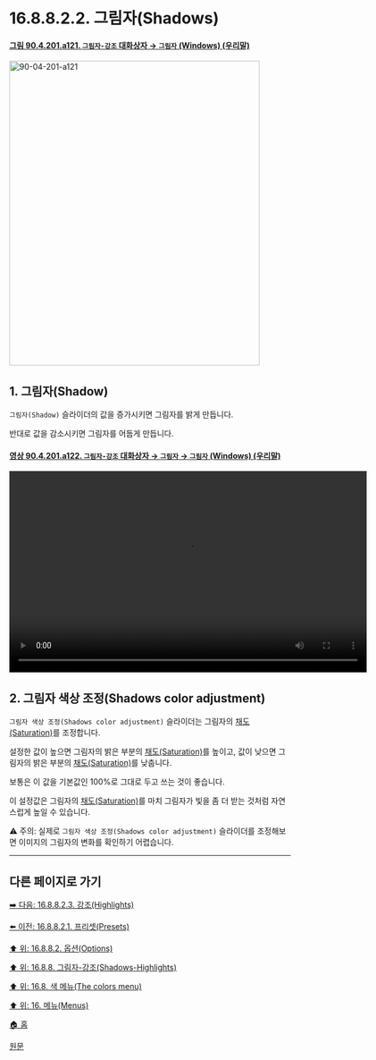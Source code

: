 # 16.8.8.2.2. 그림자(Shadows)

<a id="90-04-201-a121"></a>

#### [그림 90.4.201.a121. `그림자-강조` 대화상자 → `그림자` (Windows) (우리말)](./90-04-0201-shadows_highlights.md#90-04-201-a121)
<img width="448" height="545" alt="90-04-201-a121" src="https://github.com/user-attachments/assets/6253f46e-bb3a-4faa-8c07-ac2deaa0ef33" />

<a id="16-08-08-02-02-s1"></a>

## 1. 그림자(Shadow)
`그림자(Shadow)` 슬라이더의 값을 증가시키면 그림자를 밝게 만듭니다.

반대로 값을 감소시키면 그림자를 어둡게 만듭니다.

<a id="90-04-201-a122"></a>

#### [영상 90.4.201.a122. `그림자-강조` 대화상자 → `그림자` → `그림자` (Windows) (우리말)](./90-04-0201-shadows_highlights.md#90-04-201-a122)
<video controls="controls" width="640" height="360" src="https://github.com/user-attachments/assets/578a48fe-1a3e-4f3f-b589-cbd0198f196f"></video>

<a id="16-08-08-02-02-s2"></a>

## 2. 그림자 색상 조정(Shadows color adjustment)

`그림자 색상 조정(Shadows color adjustment)` 슬라이더는 그림자의 [채도(Saturation)](./19-glossaryx-saturation.md)를 조정합니다.

설정한 값이 높으면 그림자의 밝은 부분의 [채도(Saturation)](./19-glossaryx-saturation.md)를 높이고, 값이 낮으면 그림자의 밝은 부분의 [채도(Saturation)](./19-glossaryx-saturation.md)를 낮춥니다.

보통은 이 값을 기본값인 100%로 그대로 두고 쓰는 것이 좋습니다.

이 설정값은 그림자의 [채도(Saturation)](./19-glossaryx-saturation.md)를 마치 그림자가 빛을 좀 더 받는 것처럼 자연스럽게 높일 수 있습니다.

⚠️ 주의: 실제로 `그림자 색상 조정(Shadows color adjustment)` 슬라이더를 조정해보면 이미지의 그림자의 변화를 확인하기 어렵습니다.

***

## 다른 페이지로 가기

[➡️ 다음: 16.8.8.2.3. 강조(Highlights)](./16-08-08-02-03-highlights.md)

[⬅️ 이전: 16.8.8.2.1. 프리셋(Presets)](./16-08-08-02-01-presets.md)

[⬆️ 위: 16.8.8.2. 옵션(Options)](./16-08-08-02-00-options.md)

[⬆️ 위: 16.8.8. 그림자-강조(Shadows-Highlights)](./16-08-08-00-shadows-highlights.md)

[⬆️ 위: 16.8. 색 메뉴(The colors menu)](./16-08-00-the-colors-menu.md)

[⬆️ 위: 16. 메뉴(Menus)](./16-00-menus.md)

[🏠 홈](./00-home.md)

[원문](https://docs.gimp.org/2.10/ko/gimp-filter-shadows-highlights.html#idm30937)